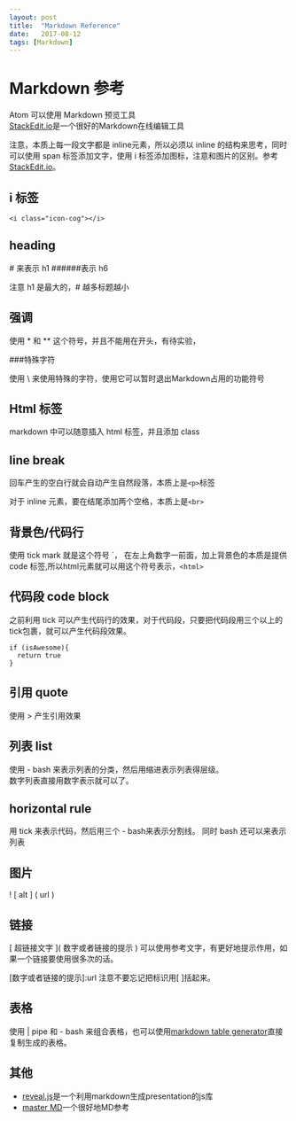 ```yaml
---
layout: post
title:  "Markdown Reference"
date:   2017-08-12
tags: [Markdown]
---
```


# Markdown 参考

Atom 可以使用 Markdown 预览工具  
[StackEdit.io](1)是一个很好的Markdown在线编辑工具

注意，本质上每一段文字都是 inline元素，所以必须以 inline 的结构来思考，同时可以使用 span 标签添加文字，使用 i 标签添加图标，注意和图片的区别。参考[StackEdit.io](1)。

## i 标签

`<i class="icon-cog"></i>`  

## heading

\# 来表示 h1 \#\#\#\#\#\#表示 h6

注意 h1 是最大的，\# 越多标题越小

## 强调

使用 \* 和 \*\* 这个符号，并且不能用在开头，有待实验，


###特殊字符

使用 \\ 来使用特殊的字符，使用它可以暂时退出Markdown占用的功能符号

## Html 标签

markdown 中可以随意插入 html 标签，并且添加 class  

## line break

回车产生的空白行就会自动产生自然段落，本质上是`<p>`标签

对于 inline 元素，要在结尾添加两个空格，本质上是`<br>`

## 背景色/代码行  

使用 tick mark 就是这个符号 \`， 在左上角数字一前面，加上背景色的本质是提供 code 标签,所以html元素就可以用这个符号表示，`<html>`

## 代码段 code block

之前利用 tick 可以产生代码行的效果，对于代码段，只要把代码段用三个以上的tick包裹，就可以产生代码段效果。

```
if (isAwesome){
  return true
}
```
## 引用 quote

使用 \> 产生引用效果

## 列表 list
使用 \- bash 来表示列表的分类，然后用缩进表示列表得层级。  
数字列表直接用数字表示就可以了。

## horizontal rule
用 tick 来表示代码，然后用三个 \- bash来表示分割线。
同时 bash 还可以来表示列表

## 图片
\! \[ alt \] \( url \)

## 链接

\[ 超链接文字 \]\( 数字或者链接的提示 \)
可以使用参考文字，有更好地提示作用，如果一个链接要使用很多次的话。  

\[数字或者链接的提示\]\:url
 注意不要忘记把标识用\[ \]括起来。

## 表格

使用 \| pipe 和 \- bash 来组合表格，也可以使用[markdown table generator](2)直接复制生成的表格。

## 其他
- [reveal.js](3)是一个利用markdown生成presentation的js库
- [master MD](4)一个很好地MD参考

[1]: https://stackedit.io/  
[2]: http://www.tablesgenerator.com/markdown_tables  
[3]: http://lab.hakim.se/reveal-js/#/
[4]: https://guides.github.com/features/mastering-markdown/
